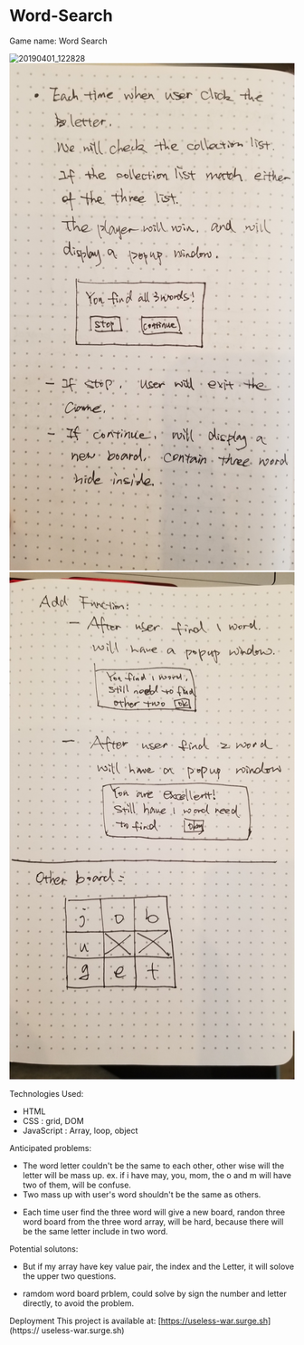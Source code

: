 # Word-Search

Game name: Word Search

![20190401_122828](https://user-images.githubusercontent.com/10451577/55343891-106f8c80-547a-11e9-8408-9206355f8e92.jpg)
![ws2](./src/readme-ws-02.jpg)
![ws3](./src/readme-ws-03.jpg)

Technologies Used:

- HTML
- CSS : grid, DOM
- JavaScript : Array, loop, object

Anticipated problems:

- The word letter couldn't be the same to each other, other wise will the letter will be mass up.
  ex. if i have may, you, mom, the o and m will have two of them, will be confuse.
- Two mass up with user's word shouldn't be the same as others.

* Each time user find the three word will give a new board, randon three word board from the three word array, will be hard, because there will be the same letter include in two word.

Potential solutons:

- But if my array have key value pair, the index and the Letter, it will solove the upper two questions.

- ramdom word board prblem, could solve by sign the number and letter directly, to avoid the problem.

Deployment
This project is available at: [https://useless-war.surge.sh] (https:// useless-war.surge.sh)
